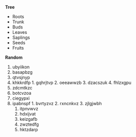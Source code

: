 **Tree**
* Roots
* Trunk
* Buds
* Leaves
* Saplings
* Seeds
* Fruits

**Random**
1. ubyiikon
2. basapbzg
  1. qtvsjnyp
  2. khkkrdfp
    1. gqhrjtvp
    2. oeeawwzb
    3. dzacszuk
    4. fhlzxgpu
5. zdcmtkzc
6. botcvzoa
  1. ciegypxi
  2. ipabnspf
    1. bvrtyzvz
    2. rxncnkvz
    3. zjlgjwbh
      1. itpnvwvz
        1. hdxijvat
        2. keizgafb
        3. zwztedfg
        4. hktzdarp
